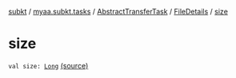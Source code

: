 [subkt](../../../index.md) / [myaa.subkt.tasks](../../index.md) / [AbstractTransferTask](../index.md) / [FileDetails](index.md) / [size](./size.md)

# size

`val size: `[`Long`](https://kotlinlang.org/api/latest/jvm/stdlib/kotlin/-long/index.html) [(source)](https://github.com/Myaamori/SubKt/blob/0.1.8/src/main/kotlin/myaa/subkt/tasks/tasks.kt#L1585)
